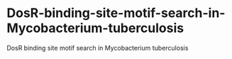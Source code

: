 # DosR-binding-site-motif-search-in-Mycobacterium-tuberculosis
DosR binding site motif search in Mycobacterium tuberculosis
